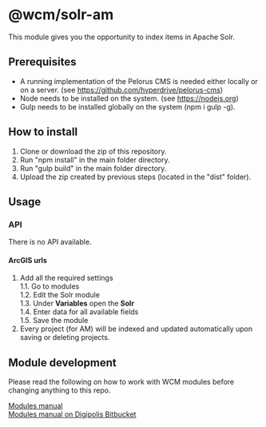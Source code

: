 # @wcm/solr-am

This module gives you the opportunity to index items in Apache Solr.

## Prerequisites
 - A running implementation of the Pelorus CMS is needed either locally or on a server.
 (see https://github.com/hvperdrive/pelorus-cms)
 - Node needs to be installed on the system.
 (see https://nodejs.org)
 - Gulp needs to be installed globally on the system (npm i gulp -g).

## How to install
1. Clone or download the zip of this repository.
2. Run "npm install" in the main folder directory.
3. Run "gulp build" in the main folder directory.
4. Upload the zip created by previous steps (located in the "dist" folder).

## Usage

### API
There is no API available.

#### ArcGIS urls
1. Add all the required settings  
    1.1. Go to modules  
    1.2. Edit the Solr module  
    1.3. Under __Variables__ open the __Solr__  
    1.4. Enter data for all available fields  
    1.5. Save the module  
2. Every project (for AM) will be indexed and updated automatically upon saving or deleting projects.

## Module development

Please read the following on how to work with WCM modules before changing anything to this repo.

[Modules manual](https://github.com/hvperdrive/pelorus-cms/blob/develop/readmes/modules.md) <br>
[Modules manual on Digipolis Bitbucket](https://bitbucket.antwerpen.be/projects/WCM/repos/wcm/browse/readmes/modules.md?at=refs%2Fheads%2Fv3-master)

